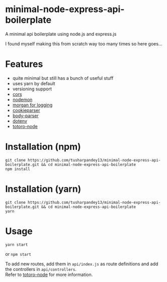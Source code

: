# minimal-node-express-api-boilerplate

A minimal api boilerplate using node.js and express.js

I found myself making this from scratch way too many times so here goes...

# Features

- quite minimal but still has a bunch of useful stuff
- uses yarn by default
- versioning support
- [cors](https://www.npmjs.com/package/cors)
- [nodemon](https://www.npmjs.com/package/nodemon)
- [morgan for logging](https://www.npmjs.com/package/morgan)
- [cookieparser](https://www.npmjs.com/package/cookieparser)
- [body-parser](https://www.npmjs.com/package/body-parser)
- [dotenv](https://www.npmjs.com/package/dotenv)
- [totoro-node](https://www.npmjs.com/package/totoro-node)

# Installation (npm)

    git clone https://github.com/tusharpandey13/minimal-node-express-api-boilerplate.git && cd minimal-node-express-api-boilerplate
    npm install

# Installation (yarn)
    git clone https://github.com/tusharpandey13/minimal-node-express-api-boilerplate.git && cd minimal-node-express-api-boilerplate
    yarn

# Usage

    yarn start
or
    `npm start`

To add new routes, add them in `api/index.js` as route definitions and add the
controllers in `api/controllers`.  
Refer to [totoro-node](https://www.npmjs.com/package/totoro-node) for more
information.
